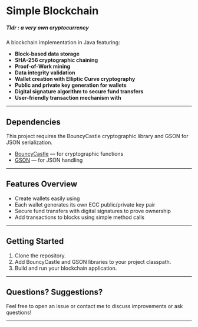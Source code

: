 # Simple Blockchain

##### Tldr : a very own cryptocurrency 

A blockchain implementation in Java featuring:

- **Block-based data storage**  
- **SHA-256 cryptographic chaining**  
- **Proof-of-Work mining**  
- **Data integrity validation**  
- **Wallet creation with Elliptic Curve cryptography**  
- **Public and private key generation for wallets**  
- **Digital signature algorithm to secure fund transfers**  
- **User-friendly transaction mechanism with**  


---

## Dependencies

This project requires the BouncyCastle cryptographic library and GSON for JSON serialization.

- [BouncyCastle](https://www.bouncycastle.org/latest_releases.html) — for cryptographic functions  
- [GSON](https://github.com/google/gson) — for JSON handling  

---

## Features Overview

- Create wallets easily using   
- Each wallet generates its own ECC public/private key pair  
- Secure fund transfers with digital signatures to prove ownership  
- Add transactions to blocks using simple method calls  
    

---

## Getting Started

1. Clone the repository.  
2. Add BouncyCastle and GSON libraries to your project classpath.  
3. Build and run your blockchain application.  

---

## Questions? Suggestions?

Feel free to open an issue or contact me to discuss improvements or ask questions!

---
